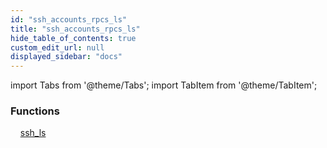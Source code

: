 ```yaml
---
id: "ssh_accounts_rpcs_ls"
title: "ssh_accounts_rpcs_ls"
hide_table_of_contents: true
custom_edit_url: null
displayed_sidebar: "docs"
---
```


import Tabs from '@theme/Tabs';
import TabItem from '@theme/TabItem';

<Tabs queryString="view">
  <TabItem value="components" label="Components" default>

### Functions
    [ssh_ls](../../ssh/tables/ssh_accounts_rpcs_ls.SshLs)

</TabItem>
  <TabItem value="code-examples" label="Code examples">

</TabItem>
</Tabs>
